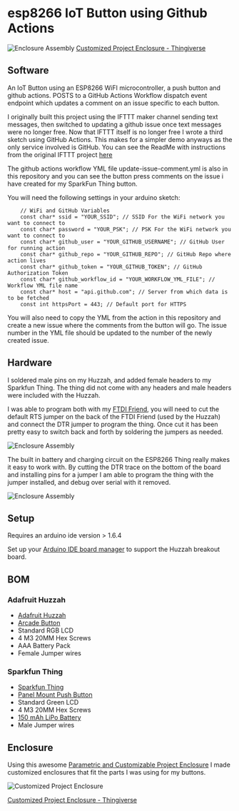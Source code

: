 # esp8266 IoT Button using Github Actions

![Enclosure Assembly](http://garthvh.com/assets/img/esp8266/sparkfun_thing.jpg "Thing Enclosure")
[Customized Project Enclosure - Thingiverse](http://www.thingiverse.com/thing:981124)

## Software

An IoT Button using an ESP8266 WiFI microcontroller, a push button and github actions. POSTS to a GitHub Actions Workflow dispatch event endpoint which updates a comment on an issue specific to each button.

I originally built this project using the IFTTT maker channel sending text messages, then switched to updating a github issue once text messages were no longer free.  Now that IFTTT itself is no longer free I wrote a third sketch using GitHub Actions. This makes for a simpler demo anyways as the only service involved is GitHub. You can see the ReadMe with instructions from the original IFTTT project [here](https://github.com/garthvh/esp8266button/wiki/Original-IFTTT-Readme)

The github actions workflow YML file update-issue-comment.yml is also in this repository and you can see the button press comments on the issue i have created for my SparkFun Thing button.

You will need the following settings in your arduino sketch:

        // WiFi and GitHub Variables
        const char* ssid = "YOUR_SSID"; // SSID For the WiFi network you want to connect to
        const char* password = "YOUR_PSK"; // PSK For the WiFi network you want to connect to
        const char* github_user = "YOUR_GITHUB_USERNAME"; // GitHub User for running action
        const char* github_repo = "YOUR_GITHUB_REPO"; // GitHub Repo where action lives
        const char* github_token = "YOUR_GITHUB_TOKEN"; // GitHub Authorization Token
        const char* github_workflow_id = "YOUR_WORKFLOW_YML_FILE"; // Workflow YML file name
        const char* host = "api.github.com"; // Server from which data is to be fetched
        const int httpsPort = 443; // Default port for HTTPS 


You will also need to copy the YML from the action in this repository and create a new issue where the comments from the button will go.  The issue number in the YML file should be updated to the number of the newly created issue.

## Hardware

I soldered male pins on my Huzzah, and added female headers to my Sparkfun Thing. The thing did not come with any headers and male headers were included with the Huzzah.

I was able to program both with my [FTDI Friend](https://www.adafruit.com/product/284), you will need to cut the default RTS jumper on the back of the FTDI Friend (used by the Huzzah) and connect the DTR jumper to program the thing. Once cut it has been pretty easy to switch back and forth by soldering the jumpers as needed.

![Enclosure Assembly](http://garthvh.com/assets/img/esp8266/button_assembly.jpg "Huzzah Assembly")

The built in battery and charging circuit on the ESP8266 Thing really makes it easy to work with. By cutting the DTR trace on the bottom of the board and installing pins for a jumper I am able to program the thing with the jumper installed, and debug over serial with it removed.

![Enclosure Assembly](http://garthvh.com/assets/img/esp8266/sparkfun_thing_circuit.jpg "Thing Assembly")

## Setup
Requires an arduino ide version > 1.6.4

Set up your [Arduino IDE board manager](https://learn.adafruit.com/adafruit-huzzah-esp8266-breakout/using-arduino-ide)  to support the Huzzah breakout board.

## BOM

### Adafruit Huzzah

* [Adafruit Huzzah](https://www.adafruit.com/products/2471)
* [Arcade Button](https://www.sparkfun.com/products/9339)
* Standard RGB LCD
* 4 M3 20MM Hex Screws
* AAA Battery Pack
* Female Jumper wires

### Sparkfun Thing

* [Sparkfun Thing](https://www.sparkfun.com/products/13231)
* [Panel Mount Push Button](https://www.adafruit.com/products/1504)
* Standard Green LCD
* 4 M3 20MM Hex Screws
* [150 mAh LiPo Battery](https://www.adafruit.com/product/1317)
* Male Jumper wires


## Enclosure
Using this awesome [Parametric and Customizable Project Enclosure](http://www.thingiverse.com/thing:155001) I made customized enclosures that fit the parts I was using for my buttons.

![Customized  Project Enclosure](http://garthvh.com/assets/img/esp8266/button_enclosure_green.jpg "Customized Project Enclosure")

[Customized Project Enclosure - Thingiverse](http://www.thingiverse.com/thing:941755)
